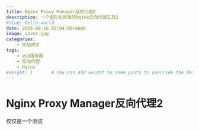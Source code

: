 ```yaml
---
title: Nginx Proxy Manager反向代理2
description: 一个图形化界面的Nginx反向代理工具2
#slug: hello-world
date: 2025-08-16 03:04:00+0000
image: cover.jpg
categories:
    - 网站相关
tags:
    - web服务器
    - 反向代理
    - Nginx
#weight: 1       # You can add weight to some posts to override the default sorting (date descending)
---
```


# Nginx Proxy Manager反向代理2

仅仅是一个测试
